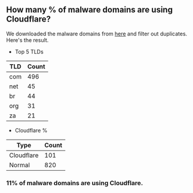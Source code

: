 ## How many % of malware domains are using Cloudflare?


We downloaded the malware domains from [here](https://urlhaus.abuse.ch) and filter out duplicates.
Here's the result.


[//]: # (start replacement)


- Top 5 TLDs

| TLD | Count |
| --- | --- |
| com | 496 |
| net | 45 |
| br | 44 |
| org | 31 |
| za | 21 |


- Cloudflare %

| Type | Count |
| --- | --- |
| Cloudflare | 101 |
| Normal | 820 |


### 11% of malware domains are using Cloudflare.